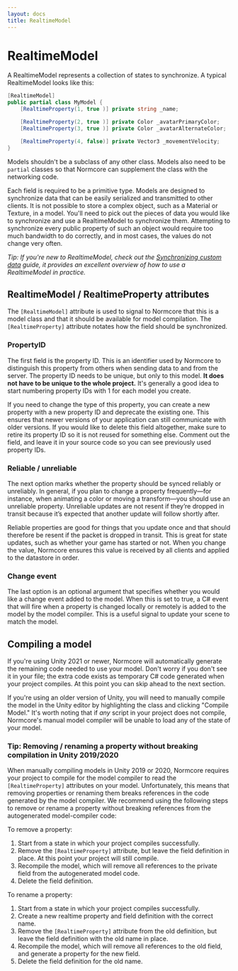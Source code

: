 ```yaml
---
layout: docs
title: RealtimeModel
---
```

# RealtimeModel

A RealtimeModel represents a collection of states to synchronize. A typical RealtimeModel looks like this:

```csharp
[RealtimeModel]
public partial class MyModel {
    [RealtimeProperty(1, true )] private string _name;

    [RealtimeProperty(2, true )] private Color _avatarPrimaryColor;
    [RealtimeProperty(3, true )] private Color _avatarAlternateColor;

    [RealtimeProperty(4, false)] private Vector3 _movementVelocity;
}
```

Models shouldn't be a subclass of any other class. Models also need to be `partial` classes so that Normcore can supplement the class with the networking code.

Each field is required to be a primitive type. Models are designed to synchronize data that can be easily serialized and transmitted to other clients. It is not possible to store a complex object, such as a Material or Texture, in a model. You'll need to pick out the pieces of data you would like to synchronize and use a RealtimeModel to synchronize them. Attempting to synchronize every public property of such an object would require too much bandwidth to do correctly, and in most cases, the values do not change very often.

*Tip: If you're new to RealtimeModel, check out the [Synchronizing custom data](../realtime/synchronizing-custom-data.md) guide, it provides an excellent overview of how to use a RealtimeModel in practice.*

## RealtimeModel / RealtimeProperty attributes
The `[RealtimeModel]` attribute is used to signal to Normcore that this is a model class and that it should be available for model compilation. The `[RealtimeProperty]` attribute notates how the field should be synchronized.

### PropertyID
The first field is the property ID. This is an identifier used by Normcore to distinguish this property from others when sending data to and from the server. The property ID needs to be unique, but only to this model. **It does not have to be unique to the whole project.** It's generally a good idea to start numbering property IDs with 1 for each model you create.

If you need to change the type of this property, you can create a new property with a new property ID and deprecate the existing one. This ensures that newer versions of your application can still communicate with older versions. If you would like to delete this field altogether, make sure to retire its property ID so it is not reused for something else. Comment out the field, and leave it in your source code so you can see previously used property IDs.

### Reliable / unreliable
The next option marks whether the property should be synced reliably or unreliably. In general, if you plan to change a property frequently—for instance, when animating a color or moving a transform—you should use an unreliable property. Unreliable updates are not resent if they’re dropped in transit because it’s expected that another update will follow shortly after.

Reliable properties are good for things that you update once and that should therefore be resent if the packet is dropped in transit. This is great for state updates, such as whether your game has started or not. When you change the value, Normcore ensures this value is received by all clients and applied to the datastore in order.

### Change event
The last option is an optional argument that specifies whether you would like a change event added to the model. When this is set to true, a C# event that will fire when a property is changed locally or remotely is added to the model by the model compiler. This is a useful signal to update your scene to match the model.

## Compiling a model
If you're using Unity 2021 or newer, Normcore will automatically generate the remaining code needed to use your model. Don't worry if you don't see it in your file; the extra code exists as temporary C# code generated when your project compiles. At this point you can skip ahead to the next section.

If you're using an older version of Unity, you will need to manually compile the model in the Unity editor by highlighting the class and clicking "Compile Model." It's worth noting that if *any* script in your project does not compile, Normcore's manual model compiler will be unable to load any of the state of your model.

### Tip: Removing / renaming a property without breaking compilation in Unity 2019/2020
When manually compiling models in Unity 2019 or 2020, Normcore requires your project to compile for the model compiler to read the `[RealtimeProperty]` attributes on your model. Unfortunately, this means that removing properties or renaming them breaks references in the code generated by the model compiler. We recommend using the following steps to remove or rename a property without breaking references from the autogenerated model-compiler code:

To remove a property:

1. Start from a state in which your project compiles successfully.
2. Remove the `[RealtimeProperty]` attribute, but leave the field definition in place. At this point your project will still compile.
3. Recompile the model, which will remove all references to the private field from the autogenerated model code.
4. Delete the field definition.

To rename a property:
1. Start from a state in which your project compiles successfully.
2. Create a new realtime property and field definition with the correct name.
3. Remove the `[RealtimeProperty]` attribute from the old definition, but leave the field definition with the old name in place.
4. Recompile the model, which will remove all references to the old field, and generate a property for the new field.
5. Delete the field definition for the old name.
